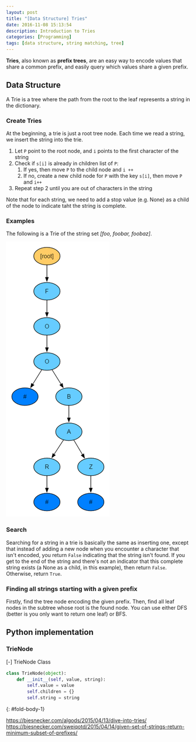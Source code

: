 ```yaml
---
layout: post
title: "[Data Structure] Tries"
date: 2016-11-08 15:13:54
description: Introduction to Tries
categories: [Programming]
tags: [data structure, string matching, tree]
---
```


**Tries**, also known as **prefix trees**, are an easy way to encode values that share a common prefix,
and easily query which values share a given prefix.

## Data Structure

A Trie is a tree where the path from the root to the leaf represents a string in the dictionary.

### Create Tries

At the beginning, a trie is just a root tree node.
Each time we read a string, we insert the string into the trie.
1. Let `P` point to the root node, and `i` points to the first character of the string
2. Check if `s[i]` is already in children list of `P`:
    1) If yes, then move `P` to the child node and `i ++`
    2) If no, create a new child node for `P` with the key `s[i]`, then move `P` and `i++`
3. Repeat step 2 until you are out of characters in the string

Note that for each string, we need to add a stop value (e.g. None) as a child of the node
to indicate taht the string is complete.

### Examples

The following is a Trie of the string set *[foo, foobar, foobaz]*.

![Tires Example](/images/trie_example.png)

### Search

Searching for a string in a trie is basically the same as inserting one,
except that instead of adding a new node when you encounter a character that isn't encoded,
you return `False` indicating that the string isn't found.
If you get to the end of the string and there's not an indicator that this complete string exists
(a None as a child, in this example), then return `False`.
Otherwise, return `True`.

### Finding all strings starting with a given prefix

Firstly, find the tree node encoding the given prefix.
Then, find all leaf nodes in the subtree whose root is the found node.
You can use either DFS (better is you only want to return one leaf) or BFS.

## Python implementation

### TrieNode

<div class="code-title">
<span class="code-fold" id="fold-btn-1" onclick="$use('fold-body-1', 'fold-btn-1')">[-]</span>
TrieNode Class
</div>

~~~ python
class TrieNode(object):
    def __init__(self, value, string):
        self.value = value
        self.children = {}
        self.string = string
~~~
{: #fold-body-1}


https://biesnecker.com/algods/2015/04/13/dive-into-tries/
https://biesnecker.com/sweiqotd/2015/04/14/given-set-of-strings-return-minimum-subset-of-prefixes/